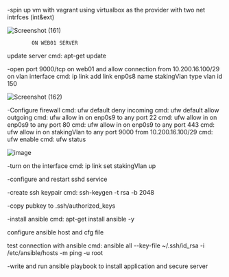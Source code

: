 -spin up vm with vagrant using virtualbox as the provider with two net intrfces (int&ext)

![Screenshot (161)](https://github.com/user-attachments/assets/5336e085-05a4-4209-af1f-942ec4ff9dae)


			ON WEB01 SERVER
update server
cmd: apt-get update

-open port 9000/tcp on web01 and allow connection from 10.200.16.100/29 on vlan interface
cmd: ip link add link enp0s8 name stakingVlan type vlan id 150

![Screenshot (162)](https://github.com/user-attachments/assets/57328f3e-0e1b-4d34-acb5-22c93f8a9682)


-Configure firewall
cmd: ufw default deny incoming
cmd: ufw default allow outgoing
cmd: ufw allow in on enp0s9 to any port 22
cmd: ufw allow in on enp0s9 to any port 80
cmd: ufw allow in on enp0s9 to any port 443
cmd: ufw allow in on stakingVlan to any port 9000 from 10.200.16.100/29
cmd: ufw enable
cmd: ufw status

![image](https://github.com/user-attachments/assets/7866bec7-a693-4217-9b89-36455ad5ee91)


-turn on the interface
cmd: ip link set stakingVlan up

-configure and restart sshd service

-create ssh keypair
cmd: ssh-keygen -t rsa -b 2048

-copy pubkey to .ssh/authorized_keys

-install ansible
cmd: apt-get install ansible -y

configure ansible host and cfg file

test connection with ansible
cmd: ansible all --key-file ~/.ssh/id_rsa -i /etc/ansible/hosts -m ping -u root

-write and run ansible playbook to install application and secure server
